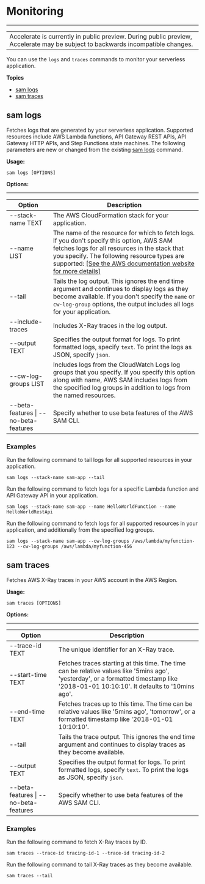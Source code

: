 # Monitoring<a name="accelerate-monitoring"></a>


****  

|  | 
| --- |
| Accelerate is currently in public preview\. During public preview, Accelerate may be subject to backwards incompatible changes\. | 

You can use the `logs` and `traces` commands to monitor your serverless application\.

**Topics**
+ [sam logs](#accelerate-logs)
+ [sam traces](#accelerate-traces)

## sam logs<a name="accelerate-logs"></a>

Fetches logs that are generated by your serverless application\. Supported resources include AWS Lambda functions, API Gateway REST APIs, API Gateway HTTP APIs, and Step Functions state machines\. The following parameters are new or changed from the existing [sam logs](sam-cli-command-reference-sam-logs.md) command\.

**Usage:**

```
sam logs [OPTIONS]
```

**Options:**


****  

| Option | Description | 
| --- | --- | 
| \-\-stack\-name TEXT | The AWS CloudFormation stack for your application\. | 
| \-\-name LIST |  The name of the resource for which to fetch logs\. If you don't specify this option, AWS SAM fetches logs for all resources in the stack that you specify\. The following resource types are supported: [\[See the AWS documentation website for more details\]](http://docs.aws.amazon.com/serverless-application-model/latest/developerguide/accelerate-monitoring.html)  | 
| \-\-tail |  Tails the log output\. This ignores the end time argument and continues to display logs as they become available\. If you don't specify the `name` or `cw-log-group` options, the output includes all logs for your application\.  | 
| \-\-include\-traces |  Includes X\-Ray traces in the log output\.  | 
| \-\-output TEXT | Specifies the output format for logs\. To print formatted logs, specify `text`\. To print the logs as JSON, specify `json`\. | 
| \-\-cw\-log\-groups LIST | Includes logs from the CloudWatch Logs log groups that you specify\. If you specify this option along with name, AWS SAM includes logs from the specified log groups in addition to logs from the named resources\. | 
| \-\-beta\-features \| \-\-no\-beta\-features | Specify whether to use beta features of the AWS SAM CLI\. | 

### Examples<a name="accelerate-logs-examples"></a>

Run the following command to tail logs for all supported resources in your application\.

```
sam logs --stack-name sam-app --tail
```

Run the following command to fetch logs for a specific Lambda function and API Gateway API in your application\.

```
sam logs --stack-name sam-app --name HelloWorldFunction --name HelloWorldRestApi
```

Run the following command to fetch logs for all supported resources in your application, and additionally from the specified log groups\.

```
sam logs --stack-name sam-app --cw-log-groups /aws/lambda/myfunction-123 --cw-log-groups /aws/lambda/myfunction-456
```

## sam traces<a name="accelerate-traces"></a>

Fetches AWS X\-Ray traces in your AWS account in the AWS Region\.

**Usage:**

```
sam traces [OPTIONS]
```

**Options:**


****  

| Option | Description | 
| --- | --- | 
| \-\-trace\-id TEXT | The unique identifier for an X\-Ray trace\. | 
| \-\-start\-time TEXT |  Fetches traces starting at this time\. The time can be relative values like '5mins ago', 'yesterday', or a formatted timestamp like '2018\-01\-01 10:10:10'\. It defaults to '10mins ago'\.  | 
| \-\-end\-time TEXT |  Fetches traces up to this time\. The time can be relative values like '5mins ago', 'tomorrow', or a formatted timestamp like '2018\-01\-01 10:10:10'\.  | 
| \-\-tail | Tails the trace output\. This ignores the end time argument and continues to display traces as they become available\. | 
| \-\-output TEXT | Specifies the output format for logs\. To print formatted logs, specify `text`\. To print the logs as JSON, specify `json`\. | 
| \-\-beta\-features \| \-\-no\-beta\-features | Specify whether to use beta features of the AWS SAM CLI\. | 

### Examples<a name="accelerate-traces-examples"></a>

Run the following command to fetch X\-Ray traces by ID\.

```
sam traces --trace-id tracing-id-1 --trace-id tracing-id-2
```

Run the following command to tail X\-Ray traces as they become available\.

```
sam traces --tail
```